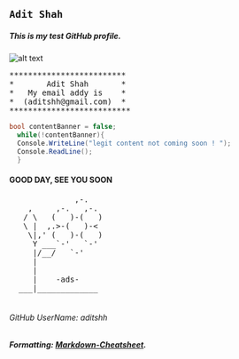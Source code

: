## `Adit Shah `

##### This is my test GitHub profile.

![alt text](https://drive.google.com/uc?id=0B-1sATGMVyQYbHBKTVJ2a0tnN0U "CapeCod_MA_Adit")

<pre>
*************************
*       Adit Shah       *
*   My email addy is    *
*  (aditshh@gmail.com)  *
**************************
</pre> 
 
 
```C#
bool contentBanner = false;
  while(!contentBanner){
  Console.WriteLine("legit content not coming soon ! ");
  Console.ReadLine();
  }
```


#### **GOOD DAY, SEE YOU SOON**
<pre>
              ,-. 
    ,     ,-.   ,-. 
   / \   (   )-(   ) 
   \ |  ,.>-(   )-< 
    \|,' (   )-(   ) 
     Y ___`-'   `-' 
     |/__/   `-' 
     | 
     | 
     |    -ads- 
  ___|_____________ 
  </pre>   
 
  
###### GitHub UserName: aditshh
##### Formatting: [Markdown-Cheatsheet].
[Markdown-Cheatsheet]: https://github.com/adam-p/markdown-here/wiki/Markdown-Cheatsheet
